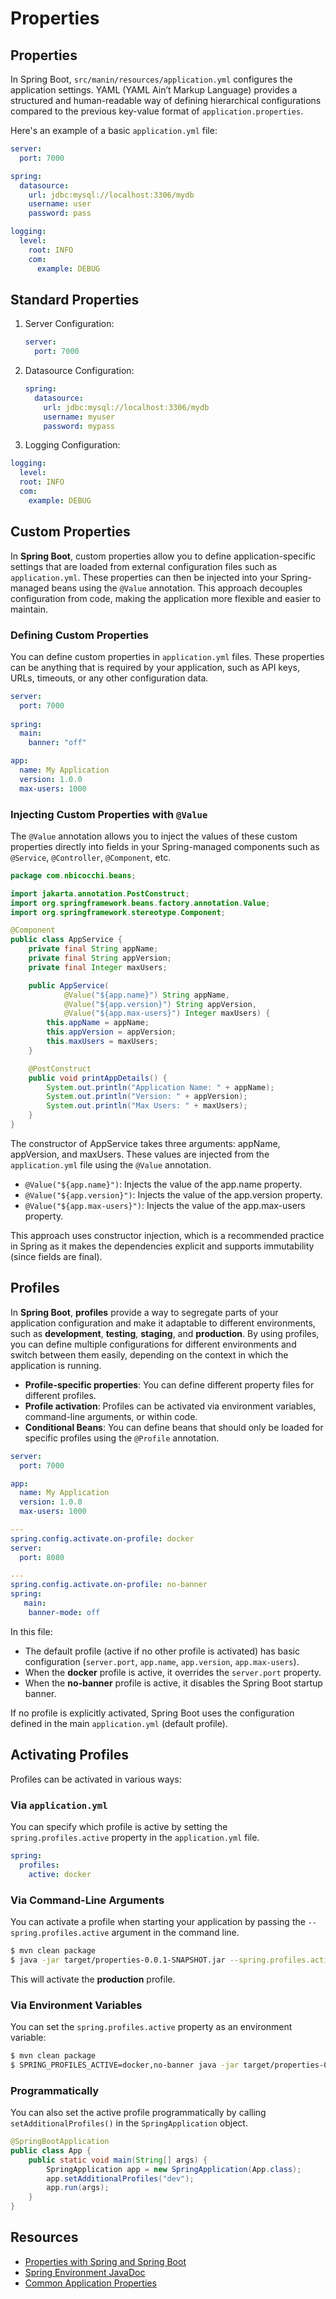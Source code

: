 # Properties

## Properties
In Spring Boot, `src/manin/resources/application.yml` configures the application settings. YAML (YAML Ain’t Markup Language) provides a structured and human-readable way of defining hierarchical configurations compared to the previous key-value format of `application.properties`.

Here's an example of a basic `application.yml` file:

```yaml
server:
  port: 7000

spring:
  datasource:
    url: jdbc:mysql://localhost:3306/mydb
    username: user
    password: pass

logging:
  level:
    root: INFO
    com:
      example: DEBUG
```

## Standard Properties

1. Server Configuration:
   ```yaml
   server:
     port: 7000
   ```

2. Datasource Configuration:
   ```yaml
   spring:
     datasource:
       url: jdbc:mysql://localhost:3306/mydb
       username: myuser
       password: mypass
   ```

3. Logging Configuration:
```yaml
logging:
  level:
  root: INFO
  com:
    example: DEBUG
```

## Custom Properties

In **Spring Boot**, custom properties allow you to define application-specific settings that are loaded from external configuration files such as `application.yml`. These properties can then be injected into your Spring-managed beans using the `@Value` annotation. This approach decouples configuration from code, making the application more flexible and easier to maintain.

### Defining Custom Properties

You can define custom properties in `application.yml` files. These properties can be anything that is required by your application, such as API keys, URLs, timeouts, or any other configuration data.

```yaml
server:
  port: 7000
  
spring:
  main:
    banner: "off"

app:
  name: My Application
  version: 1.0.0
  max-users: 1000
```

### Injecting Custom Properties with `@Value`

The `@Value` annotation allows you to inject the values of these custom properties directly into fields in your Spring-managed components such as `@Service`, `@Controller`, `@Component`, etc.

```java
package com.nbicocchi.beans;

import jakarta.annotation.PostConstruct;
import org.springframework.beans.factory.annotation.Value;
import org.springframework.stereotype.Component;

@Component
public class AppService {
    private final String appName;
    private final String appVersion;
    private final Integer maxUsers;

    public AppService(
            @Value("${app.name}") String appName,
            @Value("${app.version}") String appVersion,
            @Value("${app.max-users}") Integer maxUsers) {
        this.appName = appName;
        this.appVersion = appVersion;
        this.maxUsers = maxUsers;
    }

    @PostConstruct
    public void printAppDetails() {
        System.out.println("Application Name: " + appName);
        System.out.println("Version: " + appVersion);
        System.out.println("Max Users: " + maxUsers);
    }
}
```

The constructor of AppService takes three arguments: appName, appVersion, and maxUsers. These values are injected from the `application.yml` file using the `@Value` annotation.

* `@Value("${app.name}")`: Injects the value of the app.name property.
* `@Value("${app.version}")`: Injects the value of the app.version property.
* `@Value("${app.max-users}")`: Injects the value of the app.max-users property.

This approach uses constructor injection, which is a recommended practice in Spring as it makes the dependencies explicit and supports immutability (since fields are final).

## Profiles

In **Spring Boot**, **profiles** provide a way to segregate parts of your application configuration and make it adaptable to different environments, such as **development**, **testing**, **staging**, and **production**. By using profiles, you can define multiple configurations for different environments and switch between them easily, depending on the context in which the application is running.

* **Profile-specific properties**: You can define different property files for different profiles.
* **Profile activation**: Profiles can be activated via environment variables, command-line arguments, or within code.
* **Conditional Beans**: You can define beans that should only be loaded for specific profiles using the `@Profile` annotation.

```yaml
server:
  port: 7000

app:
  name: My Application
  version: 1.0.0
  max-users: 1000

---
spring.config.activate.on-profile: docker
server:
  port: 8080

---
spring.config.activate.on-profile: no-banner
spring:
   main:
    banner-mode: off
```

In this file:
- The default profile (active if no other profile is activated) has basic configuration (`server.port`, `app.name`, `app.version`, `app.max-users`).
- When the **docker** profile is active, it overrides the `server.port` property.
- When the **no-banner** profile is active, it disables the Spring Boot startup banner.

If no profile is explicitly activated, Spring Boot uses the configuration defined in the main `application.yml` (default profile).


## Activating Profiles

Profiles can be activated in various ways:

### Via `application.yml`
You can specify which profile is active by setting the `spring.profiles.active` property in the `application.yml` file.

```yaml
spring:
  profiles:
    active: docker
```

### Via Command-Line Arguments
You can activate a profile when starting your application by passing the `--spring.profiles.active` argument in the command line.

```bash
$ mvn clean package
$ java -jar target/properties-0.0.1-SNAPSHOT.jar --spring.profiles.active=docker,no-banner
```

This will activate the **production** profile.

### Via Environment Variables
You can set the `spring.profiles.active` property as an environment variable:

```bash
$ mvn clean package
$ SPRING_PROFILES_ACTIVE=docker,no-banner java -jar target/properties-0.0.1-SNAPSHOT.jar --spring.profiles.active=docker,no-banner
```

### Programmatically
You can also set the active profile programmatically by calling `setAdditionalProfiles()` in the `SpringApplication` object.

```java
@SpringBootApplication
public class App {
    public static void main(String[] args) {
        SpringApplication app = new SpringApplication(App.class);
        app.setAdditionalProfiles("dev");
        app.run(args);
    }
}
```

## Resources
- [Properties with Spring and Spring Boot](https://www.baeldung.com/properties-with-spring)
- [Spring Environment JavaDoc](https://docs.spring.io/spring-framework/docs/current/javadoc-api/org/springframework/core/env/Environment.html)
- [Common Application Properties](https://docs.spring.io/spring-boot/docs/current/reference/html/application-properties.html)